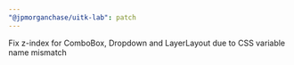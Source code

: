 ```yaml
---
"@jpmorganchase/uitk-lab": patch
---
```


Fix z-index for ComboBox, Dropdown and LayerLayout due to CSS variable name mismatch
